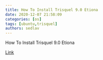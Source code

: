 ```yaml
---
title: How To Install Trisquel 9.0 Etiona
date: 2020-12-07 21:58:09
categories: [os]
tags: [ubuntu,trisquel]
authors: sedlav
---
```


How To Install Trisquel 9.0 Etiona

[Link](https://www.ubuntubuzz.com/2020/11/how-to-install-trisquel-90-etiona.html?m=1)
